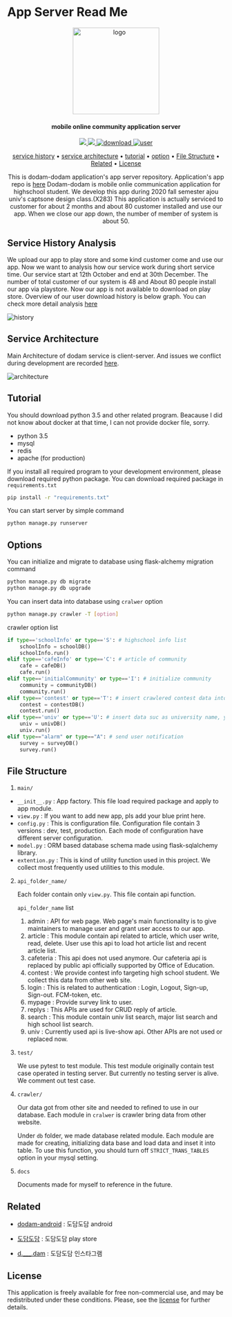 # App Server Read Me

<p align="center">
<img width="200" alt="logo" src="https://github.com/Algostu/dodam-appserver/blob/master/log/logo.png?raw=true">
</p>
<h4 align="center">mobile online community application server</h4>
</p>
<p align="center">
	<a href="https://travis-ci.com/Algostu/Appserver">
		<img src="https://travis-ci.com/Algostu/Appserver.svg?token=G8pVCbCauf3DdVpT6k6s&branch=master"/>
	</a>
	<a href="https://codecov.io/gh/Algostu/Appserver">
		<img src="https://codecov.io/gh/Algostu/Appserver/branch/master/graph/badge.svg?token=Q60ZB3RKIR"/>
	</a>
	<a href="https://play.google.com/store/apps/details?id=com.dum.dodam">
	    	<img src="https://img.shields.io/badge/download-57-1EAEDB"
		 alt="download">
	</a>
	<a href="https://play.google.com/store/apps/details?id=com.dum.dodam">
	  	<img src="https://img.shields.io/badge/user-40-ff69b4"
		 alt="user">
	</a>
</p>

<p align="center">
  <a href="#service-history-analysis">service history</a> • 
  <a href="#service-history-analysis">service architecture</a> • 
  <a href="#tutorial">tutorial</a> •  
  <a href="#options">option</a> •   
  <a href="#file-structure">File Structure</a> • 
  <a href="#related">Related</a> • 
  <a href="#license">License</a>
</p>

<p align="center">
This is dodam-dodam application's app server repository. Application's app repo is <a href="https://github.com/Algostu/dodam-android">here</a>
Dodam-dodam is mobile onlie communication application for highschool student. We develop this app during 2020 fall semester ajou univ's captsone design class.(X283)
This application is actually serviced to customer for about 2 months and about 80 customer installed and use our app. When we close our app down, the number of member of system is about 50. 
</p>

## Service History Analysis

We upload our app to play store and some kind customer come and use our app. Now we want to analysis how our service work during short service time. Our service start at 12th October and end at 30th December. The number of total customer of our system is 48 and About 80 people install our app via playstore. Now our app is not available to download on play store. Overview of our user download history is below graph. You can check more detail analysis [here](https://github.com/Algostu/dodam-appserver/blob/master/docs/log_analysis.md)

![history](https://raw.githubusercontent.com/Algostu/dodam-appserver/master/log/history.png)

## Service Architecture 

Main Architecture of dodam service is client-server. And issues we conflict during development are recorded [here](https://github.com/Algostu/dodam-appserver/blob/master/docs/service_issues.md).

![architecture](https://github.com/Algostu/dodam-appserver/blob/master/log/service%20architecture.png)

## Tutorial 

You should download python 3.5 and other related program. Beacause I did not know about docker at that time, I can not provide docker file, sorry.

- python 3.5
- mysql
- redis
- apache (for production)

If you install all required program to your development environment, please download required python package. You can download required package in `requirements.txt`

```bash
pip install -r "requirements.txt"
```

You can start server by simple command

```bash
python manage.py runserver 
```

## Options

You can initialize and migrate to database using flask-alchemy migration command

```bash
python manage.py db migrate
python manage.py db upgrade
```

You can insert data into database using `cralwer` option 

```bash
python manage.py crawler -T [option]
```

crawler option list

```python
if type=='schoolInfo' or type=='S': # highschool info list
	schoolInfo = schoolDB()
	schoolInfo.run()
elif type=='cafeInfo' or type=='C': # article of community  
	cafe = cafeDB()
	cafe.run()
elif type=='initialCommunity' or type=='I': # initialize community
	community = communityDB()
	community.run()
elif type=='contest' or type=='T': # insert crawlered contest data into db
	contest = contestDB()
	contest.run()
elif type=='univ' or type=='U': # insert data suc as university name, youtube link, etc 
	univ = univDB()
	univ.run()
elif type=="alarm" or type=="A": # send user notification 
	survey = surveyDB()
	survey.run()
```

## File Structure  

1. `main/`
  - `__init__.py` : App factory. This file load required package and apply to app module.
  - `view.py` : If you want to add new app, pls add your blue print here.
  - `config.py` : This is configuration file. Configuration file contain 3 versions : dev, test, production. Each mode of configuration have different server configuration.
  - `model.py` : ORM based database schema made using flask-sqlalchemy library.
  - `extention.py` : This is kind of utility function used in this project. We collect most frequently used utilities to this module. 

2. `api_folder_name/`

   Each folder contain only `view.py`. This file contain api function. 

   `api_folder_name` list

   1. admin : API for web page. Web page's main functionality is to give maintainers to manage user and grant user access to our app.
   2. article : This module contain api related to article, which user write, read, delete. User use this api to load hot article list and recent article list. 
   3. cafeteria : This api does not used anymore. Our cafeteria api is replaced by public api officially supported by Office of Education.
   4. contest : We provide contest info targeting high school student. We collect this data from other web site. 
   5. login : This is related to authentication : Login, Logout, Sign-up, Sign-out. FCM-token, etc.
   6. mypage : Provide survey link to user.
   7. replys : This APIs are used for CRUD reply of article. 
   8. search : This module contain univ list search, major list search and high school list search.
   9. univ : Currently used api is live-show api. Other APIs are not used or replaced now.

3. `test/`

    We use pytest to test module. This test module originally contain test case operated in testing server. But currently no testing server is alive. We comment out test case.

4. `crawler/`

     Our data got from other site and needed to refined to use in our database. Each module in `cralwer` is crawler bring data from other website.

     Under `db` folder, we made database related module. Each module are made for creating, initializing data base and load data and inset it into table. To use this function, you should turn off `STRICT_TRANS_TABLES` option in your mysql setting.

5. `docs` 

   Documents made for myself to reference in the future.

## Related

* [dodam-android](https://github.com/Algostu/dodam-android) : 도담도담 android

* [도담도담](https://play.google.com/store/apps/details?id=com.dum.dodam) : 도담도담 play store
* [d.___.dam](https://www.instagram.com/d.___.dam/) : 도담도담 인스타그램

## License

This application is freely available for free non-commercial use, and may be redistributed under these conditions. Please, see the [license](LICENSE) for further details.

